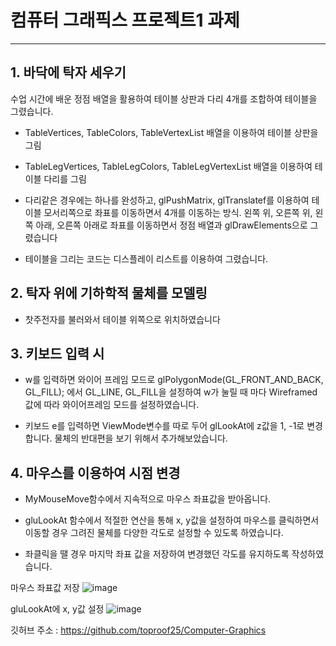 # 컴퓨터 그래픽스 프로젝트1 과제
---

## 1. 바닥에 탁자 세우기

수업 시간에 배운 정점 배열을 활용하여 테이블 상판과 다리 4개를 조합하여 테이블을 그렸습니다.

- TableVertices, TableColors, TableVertexList 배열을 이용하여 테이블 상판을 그림

- TableLegVertices, TableLegColors, TableLegVertexList 배열을 이용하여 테이블 다리를 그림

- 다리같은 경우에는 하나를 완성하고, glPushMatrix, glTranslatef를 이용하여 테이블 모서리쪽으로 좌표를 이동하면서 4개를 이동하는 방식. 왼쪽 위, 오른쪽 위, 왼쪽 아래, 오른쪽 아래로 좌표를 이동하면서 정점 배열과 glDrawElements으로 그렸습니다

- 테이블을 그리는 코드는 디스플레이 리스트를 이용하여 그렸습니다.



## 2. 탁자 위에 기하학적 물체를 모델링

- 찻주전자를 불러와서 테이블 위쪽으로 위치하였습니다



## 3. 키보드 입력 시 

- w를 입력하면 와이어 프레임 모드로 glPolygonMode(GL_FRONT_AND_BACK, GL_FILL); 에서 GL_LINE, GL_FILL을 설정하여 w가 눌릴 때 마다 Wireframed값에 따라 와이어프레임 모드를 설정하였습니다.

- 키보드 e를 입력하면 ViewMode변수를 따로 두어 glLookAt에 z값을 1, -1로 변경합니다. 물체의 반대편을 보기 위해서 추가해보았습니다.



## 4. 마우스를 이용하여 시점 변경

- MyMouseMove함수에서 지속적으로 마우스 좌표값을 받아옵니다.

- gluLookAt 함수에서 적절한 연산을 통해 x, y값을 설정하여 마우스를 클릭하면서 이동할 경우 그려진 물체를 다양한 각도로 설정할 수 있도록 하였습니다.

- 좌클릭을 땔 경우 마지막 좌표 값을 저장하여 변경했던 각도를 유지하도록 작성하였습니다.

마우스 좌표값 저장
![image](https://github.com/user-attachments/assets/5bfd446d-a27b-465a-853f-2357609ce924)

gluLookAt에 x, y값 설정
![image](https://github.com/user-attachments/assets/5e328627-85c5-462f-968f-43edced9b76c)



깃허브 주소 : https://github.com/toproof25/Computer-Graphics
